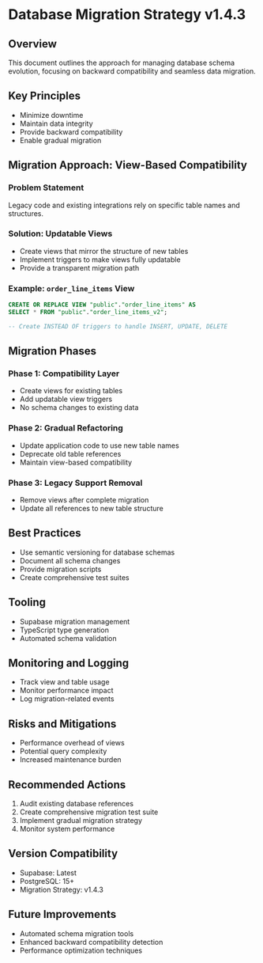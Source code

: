 # Database Migration Strategy v1.4.3

## Overview
This document outlines the approach for managing database schema evolution, focusing on backward compatibility and seamless data migration.

## Key Principles
- Minimize downtime
- Maintain data integrity
- Provide backward compatibility
- Enable gradual migration

## Migration Approach: View-Based Compatibility

### Problem Statement
Legacy code and existing integrations rely on specific table names and structures.

### Solution: Updatable Views
- Create views that mirror the structure of new tables
- Implement triggers to make views fully updatable
- Provide a transparent migration path

### Example: `order_line_items` View
```sql
CREATE OR REPLACE VIEW "public"."order_line_items" AS 
SELECT * FROM "public"."order_line_items_v2";

-- Create INSTEAD OF triggers to handle INSERT, UPDATE, DELETE
```

## Migration Phases

### Phase 1: Compatibility Layer
- Create views for existing tables
- Add updatable view triggers
- No schema changes to existing data

### Phase 2: Gradual Refactoring
- Update application code to use new table names
- Deprecate old table references
- Maintain view-based compatibility

### Phase 3: Legacy Support Removal
- Remove views after complete migration
- Update all references to new table structure

## Best Practices
- Use semantic versioning for database schemas
- Document all schema changes
- Provide migration scripts
- Create comprehensive test suites

## Tooling
- Supabase migration management
- TypeScript type generation
- Automated schema validation

## Monitoring and Logging
- Track view and table usage
- Monitor performance impact
- Log migration-related events

## Risks and Mitigations
- Performance overhead of views
- Potential query complexity
- Increased maintenance burden

## Recommended Actions
1. Audit existing database references
2. Create comprehensive migration test suite
3. Implement gradual migration strategy
4. Monitor system performance

## Version Compatibility
- Supabase: Latest
- PostgreSQL: 15+
- Migration Strategy: v1.4.3

## Future Improvements
- Automated schema migration tools
- Enhanced backward compatibility detection
- Performance optimization techniques 